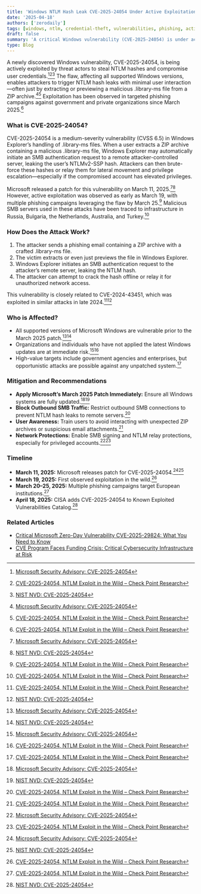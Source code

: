 ```yaml
---
title: 'Windows NTLM Hash Leak CVE-2025-24054 Under Active Exploitation: Patch Now to Prevent Credential Theft'
date: '2025-04-18'
authors: ['zerodaily']
tags: [windows, ntlm, credential-theft, vulnerabilities, phishing, active-exploitation, patch-tuesday, cisa, microsoft]
draft: false
summary: 'A critical Windows vulnerability (CVE-2025-24054) is under active exploitation, allowing attackers to leak NTLM hashes and compromise credentials via phishing and malicious .library-ms files. Immediate patching is strongly recommended.'
type: Blog
---
```


A newly discovered Windows vulnerability, CVE-2025-24054, is being actively exploited by threat actors to steal NTLM hashes and compromise user credentials.[^1][^2][^3] The flaw, affecting all supported Windows versions, enables attackers to trigger NTLM hash leaks with minimal user interaction—often just by extracting or previewing a malicious .library-ms file from a ZIP archive.[^1][^2] Exploitation has been observed in targeted phishing campaigns against government and private organizations since March 2025.[^2]

### What is CVE-2025-24054?

CVE-2025-24054 is a medium-severity vulnerability (CVSS 6.5) in Windows Explorer’s handling of .library-ms files. When a user extracts a ZIP archive containing a malicious .library-ms file, Windows Explorer may automatically initiate an SMB authentication request to a remote attacker-controlled server, leaking the user’s NTLMv2-SSP hash. Attackers can then brute-force these hashes or relay them for lateral movement and privilege escalation—especially if the compromised account has elevated privileges.

Microsoft released a patch for this vulnerability on March 11, 2025.[^1][^3] However, active exploitation was observed as early as March 19, with multiple phishing campaigns leveraging the flaw by March 25.[^2] Malicious SMB servers used in these attacks have been traced to infrastructure in Russia, Bulgaria, the Netherlands, Australia, and Turkey.[^2]

### How Does the Attack Work?

1. The attacker sends a phishing email containing a ZIP archive with a crafted .library-ms file.
2. The victim extracts or even just previews the file in Windows Explorer.
3. Windows Explorer initiates an SMB authentication request to the attacker’s remote server, leaking the NTLM hash.
4. The attacker can attempt to crack the hash offline or relay it for unauthorized network access.

This vulnerability is closely related to CVE-2024-43451, which was exploited in similar attacks in late 2024.[^2][^3]

### Who is Affected?

- All supported versions of Microsoft Windows are vulnerable prior to the March 2025 patch.[^1][^3]
- Organizations and individuals who have not applied the latest Windows updates are at immediate risk.[^1][^2]
- High-value targets include government agencies and enterprises, but opportunistic attacks are possible against any unpatched system.[^2]

### Mitigation and Recommendations

- **Apply Microsoft’s March 2025 Patch Immediately:** Ensure all Windows systems are fully updated.[^1][^3]
- **Block Outbound SMB Traffic:** Restrict outbound SMB connections to prevent NTLM hash leaks to remote servers.[^2]
- **User Awareness:** Train users to avoid interacting with unexpected ZIP archives or suspicious email attachments.[^2]
- **Network Protections:** Enable SMB signing and NTLM relay protections, especially for privileged accounts.[^1][^2]

### Timeline

- **March 11, 2025:** Microsoft releases patch for CVE-2025-24054.[^1][^3]
- **March 19, 2025:** First observed exploitation in the wild.[^2]
- **March 20–25, 2025:** Multiple phishing campaigns target European institutions.[^2]
- **April 18, 2025:** CISA adds CVE-2025-24054 to Known Exploited Vulnerabilities Catalog.[^3]

### Related Articles

- [Critical Microsoft Zero-Day Vulnerability CVE-2025-29824: What You Need to Know](/blog/2025-04-08-microsoft-zero-day)
- [CVE Program Faces Funding Crisis: Critical Cybersecurity Infrastructure at Risk](/blog/2025-04-16-cve-program-funding-crisis)

[^1]: [Microsoft Security Advisory: CVE-2025-24054](https://msrc.microsoft.com/update-guide/vulnerability/CVE-2025-24054)
[^2]: [CVE-2025-24054, NTLM Exploit in the Wild – Check Point Research](https://research.checkpoint.com/2025/cve-2025-24054-ntlm-exploit-in-the-wild/)
[^3]: [NIST NVD: CVE-2025-24054](https://nvd.nist.gov/vuln/detail/CVE-2025-24054)
